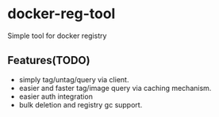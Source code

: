 # docker-reg-tool
Simple tool for docker registry

## Features(TODO)

* simply tag/untag/query via client.
* easier and faster tag/image query via caching mechanism.
* easier auth integration
* bulk deletion and registry gc support.
